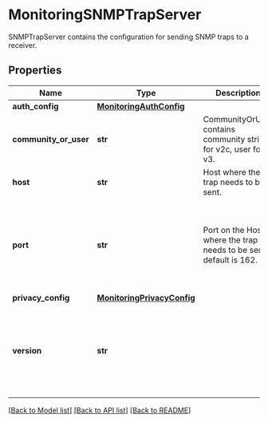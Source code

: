 # MonitoringSNMPTrapServer

SNMPTrapServer contains the configuration for sending SNMP traps to a receiver.
## Properties
Name | Type | Description | Notes
------------ | ------------- | ------------- | -------------
**auth_config** | [**MonitoringAuthConfig**](MonitoringAuthConfig.md) |  | [optional] 
**community_or_user** | **str** | CommunityOrUser contains community string for v2c, user for v3. | [optional] 
**host** | **str** | Host where the trap needs to be sent. | [optional] 
**port** | **str** | Port on the Host where the trap needs to be sent, default is 162. | [optional]  if omitted the server will use the default value of "162"
**privacy_config** | [**MonitoringPrivacyConfig**](MonitoringPrivacyConfig.md) |  | [optional] 
**version** | **str** |  | [optional]  if omitted the server will use the default value of "v2c"

[[Back to Model list]](../README.md#documentation-for-models) [[Back to API list]](../README.md#documentation-for-api-endpoints) [[Back to README]](../README.md)


